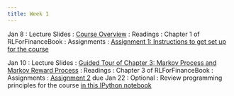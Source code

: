 ```yaml
---
title: Week 1
---
```


Jan 8
: Lecture Slides
  : [Course Overview](https://github.com/coverdrive/technical-documents/blob/master/finance/cme241/Stanford-CME241.pdf)
: Readings
  : Chapter 1 of RLForFinanceBook
: Assignments
  : [Assignment 1: Instructions to get set up for the course](https://github.com/coverdrive/technical-documents/blob/master/finance/cme241/assignments/Winter2024/assignment1.pdf)

Jan 10
: Lecture Slides
  : [Guided Tour of Chapter 3: Markov Process and Markov Reward Process](https://github.com/coverdrive/technical-documents/blob/master/finance/cme241/Tour-MP.pdf)
: Readings
  : Chapter 3 of RLForFinanceBook
: Assignments
  : [Assignment 2](https://github.com/coverdrive/technical-documents/blob/master/finance/cme241/assignments/Winter2024/assignment2.ipynb) due Jan 22
: Optional
  : Review programming principles for the course [in this IPython notebook](https://colab.research.google.com/drive/1OOz8vKQRyJeindRwp0cKC9rCENitx1vQ#scrollTo=FAb_cOvwe6Ot)
